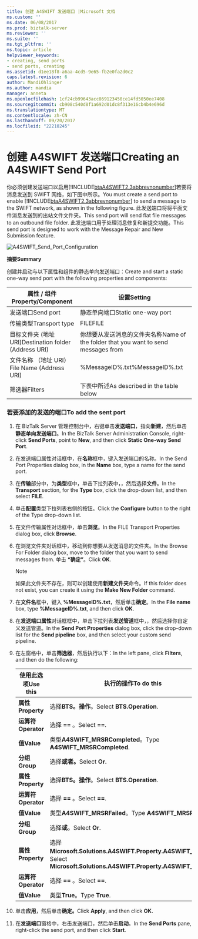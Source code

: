 ```yaml
---
title: 创建 A4SWIFT 发送端口 |Microsoft 文档
ms.custom: ''
ms.date: 06/08/2017
ms.prod: biztalk-server
ms.reviewer: ''
ms.suite: ''
ms.tgt_pltfrm: ''
ms.topic: article
helpviewer_keywords:
- creating, send ports
- send ports, creating
ms.assetid: d1ee18f8-a6aa-4cd5-9e65-fb2e0fa2d0c2
caps.latest.revision: 6
author: MandiOhlinger
ms.author: mandia
manager: anneta
ms.openlocfilehash: 1cf24cb99643acc869123450ce14fd5050ee7408
ms.sourcegitcommit: cb908c540d8f1a692d01dc8f313e16cb4b4e696d
ms.translationtype: MT
ms.contentlocale: zh-CN
ms.lasthandoff: 09/20/2017
ms.locfileid: "22210245"
---
```

# <a name="creating-an-a4swift-send-port"></a><span data-ttu-id="8c445-102">创建 A4SWIFT 发送端口</span><span class="sxs-lookup"><span data-stu-id="8c445-102">Creating an A4SWIFT Send Port</span></span>
<span data-ttu-id="8c445-103">你必须创建发送端口以启用[!INCLUDE[btaA4SWIFT2.3abbrevnonumber](../../includes/btaa4swift2-3abbrevnonumber-md.md)]若要将消息发送到 SWIFT 网络，如下图中所示。</span><span class="sxs-lookup"><span data-stu-id="8c445-103">You must create a send port to enable [!INCLUDE[btaA4SWIFT2.3abbrevnonumber](../../includes/btaa4swift2-3abbrevnonumber-md.md)] to send a message to the SWIFT network, as shown in the following figure.</span></span> <span data-ttu-id="8c445-104">此发送端口将将平面文件消息发送到的出站文件文件夹。</span><span class="sxs-lookup"><span data-stu-id="8c445-104">This send port will send flat file messages to an outbound file folder.</span></span> <span data-ttu-id="8c445-105">此发送端口用于处理消息修复和新提交功能。</span><span class="sxs-lookup"><span data-stu-id="8c445-105">This send port is designed to work with the Message Repair and New Submission feature.</span></span>  
  
 ![](../../adapters-and-accelerators/accelerator-swift/media/a4swift-send-port-configuration.gif "A4SWIFT_Send_Port_Configuration")  
  
 <span data-ttu-id="8c445-106">**摘要**</span><span class="sxs-lookup"><span data-stu-id="8c445-106">**Summary**</span></span>  
  
 <span data-ttu-id="8c445-107">创建并启动与以下属性和组件的静态单向发送端口：</span><span class="sxs-lookup"><span data-stu-id="8c445-107">Create and start a static one-way send port with the following properties and components:</span></span>  
  
|<span data-ttu-id="8c445-108">属性 / 组件</span><span class="sxs-lookup"><span data-stu-id="8c445-108">Property/Component</span></span>|<span data-ttu-id="8c445-109">设置</span><span class="sxs-lookup"><span data-stu-id="8c445-109">Setting</span></span>|  
|-------------------------|-------------|  
|<span data-ttu-id="8c445-110">发送端口</span><span class="sxs-lookup"><span data-stu-id="8c445-110">Send port</span></span>|<span data-ttu-id="8c445-111">静态单向端口</span><span class="sxs-lookup"><span data-stu-id="8c445-111">Static one-way port</span></span>|  
|<span data-ttu-id="8c445-112">传输类型</span><span class="sxs-lookup"><span data-stu-id="8c445-112">Transport type</span></span>|<span data-ttu-id="8c445-113">FILE</span><span class="sxs-lookup"><span data-stu-id="8c445-113">FILE</span></span>|  
|<span data-ttu-id="8c445-114">目标文件夹 (地址 URI)</span><span class="sxs-lookup"><span data-stu-id="8c445-114">Destination folder (Address URI)</span></span>|<span data-ttu-id="8c445-115">你想要从发送消息的文件夹名称</span><span class="sxs-lookup"><span data-stu-id="8c445-115">Name of the folder that you want to send messages from</span></span>|  
|<span data-ttu-id="8c445-116">文件名称 （地址 URI）</span><span class="sxs-lookup"><span data-stu-id="8c445-116">File Name (Address URI)</span></span>|<span data-ttu-id="8c445-117">%MessageID%.txt</span><span class="sxs-lookup"><span data-stu-id="8c445-117">%MessageID%.txt</span></span>|  
|<span data-ttu-id="8c445-118">筛选器</span><span class="sxs-lookup"><span data-stu-id="8c445-118">Filters</span></span>|<span data-ttu-id="8c445-119">下表中所述</span><span class="sxs-lookup"><span data-stu-id="8c445-119">As described in the table below</span></span>|  
  
### <a name="to-add-the-sent-port"></a><span data-ttu-id="8c445-120">若要添加的发送的端口</span><span class="sxs-lookup"><span data-stu-id="8c445-120">To add the sent port</span></span>  
  
1.  <span data-ttu-id="8c445-121">在 BizTalk Server 管理控制台中，右键单击**发送端口**，指向**新建**，然后单击**静态单向发送端口**。</span><span class="sxs-lookup"><span data-stu-id="8c445-121">In the BizTalk Server Administration Console, right-click **Send Ports**, point to **New**, and then click **Static One-way Send Port**.</span></span>  
  
2.  <span data-ttu-id="8c445-122">在发送端口属性对话框中，在**名称**框中，键入发送端口的名称。</span><span class="sxs-lookup"><span data-stu-id="8c445-122">In the Send Port Properties dialog box, in the **Name** box, type a name for the send port.</span></span>  
  
3.  <span data-ttu-id="8c445-123">在**传输**部分中，为**类型**框中，单击下拉列表中，，然后选择**文件**。</span><span class="sxs-lookup"><span data-stu-id="8c445-123">In the **Transport** section, for the **Type** box, click the drop-down list, and then select **FILE**.</span></span>  
  
4.  <span data-ttu-id="8c445-124">单击**配置**类型下拉列表右侧的按钮。</span><span class="sxs-lookup"><span data-stu-id="8c445-124">Click the **Configure** button to the right of the Type drop-down list.</span></span>  
  
5.  <span data-ttu-id="8c445-125">在文件传输属性对话框中，单击**浏览**。</span><span class="sxs-lookup"><span data-stu-id="8c445-125">In the FILE Transport Properties dialog box, click **Browse**.</span></span>  
  
6.  <span data-ttu-id="8c445-126">在浏览文件夹对话框中，移动到你想要从发送消息的文件夹。</span><span class="sxs-lookup"><span data-stu-id="8c445-126">In the Browse For Folder dialog box, move to the folder that you want to send messages from.</span></span> <span data-ttu-id="8c445-127">单击 **“确定”**。</span><span class="sxs-lookup"><span data-stu-id="8c445-127">Click **OK**.</span></span>  
  
    > [!NOTE]
    >  <span data-ttu-id="8c445-128">如果此文件夹不存在，则可以创建使用**新建文件夹**命令。</span><span class="sxs-lookup"><span data-stu-id="8c445-128">If this folder does not exist, you can create it using the **Make New Folder** command.</span></span>  
  
7.  <span data-ttu-id="8c445-129">在**文件名**框中，键入 **%MessageID%.txt**，然后单击**确定**。</span><span class="sxs-lookup"><span data-stu-id="8c445-129">In the **File name** box, type **%MessageID%.txt**, and then click **OK**.</span></span>  
  
8.  <span data-ttu-id="8c445-130">在**发送端口属性**对话框框中，单击下拉列表**发送管道**框中，，然后选择你自定义发送管道。</span><span class="sxs-lookup"><span data-stu-id="8c445-130">In the **Send Port Properties** dialog box, click the drop-down list for the **Send pipeline** box, and then select your custom send pipeline.</span></span>  
  
9. <span data-ttu-id="8c445-131">在左窗格中，单击**筛选器**，然后执行以下：</span><span class="sxs-lookup"><span data-stu-id="8c445-131">In the left pane, click **Filters**, and then do the following:</span></span>  
  
    |<span data-ttu-id="8c445-132">使用此选项</span><span class="sxs-lookup"><span data-stu-id="8c445-132">Use this</span></span>|<span data-ttu-id="8c445-133">执行的操作</span><span class="sxs-lookup"><span data-stu-id="8c445-133">To do this</span></span>|  
    |--------------|----------------|  
    |<span data-ttu-id="8c445-134">**属性**</span><span class="sxs-lookup"><span data-stu-id="8c445-134">**Property**</span></span>|<span data-ttu-id="8c445-135">选择**BTS。操作**。</span><span class="sxs-lookup"><span data-stu-id="8c445-135">Select **BTS.Operation**.</span></span>|  
    |<span data-ttu-id="8c445-136">**运算符**</span><span class="sxs-lookup"><span data-stu-id="8c445-136">**Operator**</span></span>|<span data-ttu-id="8c445-137">选择 **==** 。</span><span class="sxs-lookup"><span data-stu-id="8c445-137">Select **==**.</span></span>|  
    |<span data-ttu-id="8c445-138">**值**</span><span class="sxs-lookup"><span data-stu-id="8c445-138">**Value**</span></span>|<span data-ttu-id="8c445-139">类型**A4SWIFT_MRSRCompleted**。</span><span class="sxs-lookup"><span data-stu-id="8c445-139">Type **A4SWIFT_MRSRCompleted**.</span></span>|  
    |<span data-ttu-id="8c445-140">**分组**</span><span class="sxs-lookup"><span data-stu-id="8c445-140">**Group**</span></span>|<span data-ttu-id="8c445-141">选择**或者。**</span><span class="sxs-lookup"><span data-stu-id="8c445-141">Select **Or.**</span></span>|  
    |<span data-ttu-id="8c445-142">**属性**</span><span class="sxs-lookup"><span data-stu-id="8c445-142">**Property**</span></span>|<span data-ttu-id="8c445-143">选择**BTS。操作**。</span><span class="sxs-lookup"><span data-stu-id="8c445-143">Select **BTS.Operation**.</span></span>|  
    |<span data-ttu-id="8c445-144">**运算符**</span><span class="sxs-lookup"><span data-stu-id="8c445-144">**Operator**</span></span>|<span data-ttu-id="8c445-145">选择 **==** 。</span><span class="sxs-lookup"><span data-stu-id="8c445-145">Select **==**.</span></span>|  
    |<span data-ttu-id="8c445-146">**值**</span><span class="sxs-lookup"><span data-stu-id="8c445-146">**Value**</span></span>|<span data-ttu-id="8c445-147">类型**A4SWIFT_MRSRFailed**。</span><span class="sxs-lookup"><span data-stu-id="8c445-147">Type **A4SWIFT_MRSRFailed**.</span></span>|  
    |<span data-ttu-id="8c445-148">**分组**</span><span class="sxs-lookup"><span data-stu-id="8c445-148">**Group**</span></span>|<span data-ttu-id="8c445-149">选择**或**。</span><span class="sxs-lookup"><span data-stu-id="8c445-149">Select **Or**.</span></span>|  
    |<span data-ttu-id="8c445-150">**属性**</span><span class="sxs-lookup"><span data-stu-id="8c445-150">**Property**</span></span>|<span data-ttu-id="8c445-151">选择**Microsoft.Solutions.A4SWIFT.Property.A4SWIFT_Failed**。</span><span class="sxs-lookup"><span data-stu-id="8c445-151">Select **Microsoft.Solutions.A4SWIFT.Property.A4SWIFT_Failed**.</span></span>|  
    |<span data-ttu-id="8c445-152">**运算符**</span><span class="sxs-lookup"><span data-stu-id="8c445-152">**Operator**</span></span>|<span data-ttu-id="8c445-153">选择 **==** 。</span><span class="sxs-lookup"><span data-stu-id="8c445-153">Select **==**.</span></span>|  
    |<span data-ttu-id="8c445-154">**值**</span><span class="sxs-lookup"><span data-stu-id="8c445-154">**Value**</span></span>|<span data-ttu-id="8c445-155">类型**True**。</span><span class="sxs-lookup"><span data-stu-id="8c445-155">Type **True**.</span></span>|  
  
10. <span data-ttu-id="8c445-156">单击**应用**，然后单击**确定。**</span><span class="sxs-lookup"><span data-stu-id="8c445-156">Click **Apply**, and then click **OK.**</span></span>  
  
11. <span data-ttu-id="8c445-157">在**发送端口**窗格中，右击发送端口，然后单击**启动**。</span><span class="sxs-lookup"><span data-stu-id="8c445-157">In the **Send Ports** pane, right-click the send port, and then click **Start**.</span></span>